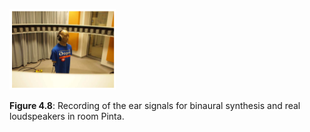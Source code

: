 ![Fig 4.8](fig4_08.png)

**Figure 4.8**: Recording of the ear signals
for binaural synthesis and real
loudspeakers in room Pinta.
